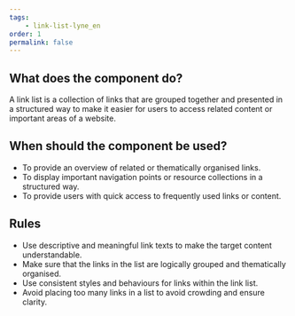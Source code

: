 ```yaml
---
tags: 
    - link-list-lyne_en
order: 1
permalink: false
---
```


## What does the component do?
A link list is a collection of links that are grouped together and presented in a structured way to make it easier for users to access related content or important areas of a website.

## When should the component be used?
* To provide an overview of related or thematically organised links.
* To display important navigation points or resource collections in a structured way.
* To provide users with quick access to frequently used links or content.

## Rules
* Use descriptive and meaningful link texts to make the target content understandable.
* Make sure that the links in the list are logically grouped and thematically organised.
* Use consistent styles and behaviours for links within the link list.
* Avoid placing too many links in a list to avoid crowding and ensure clarity.